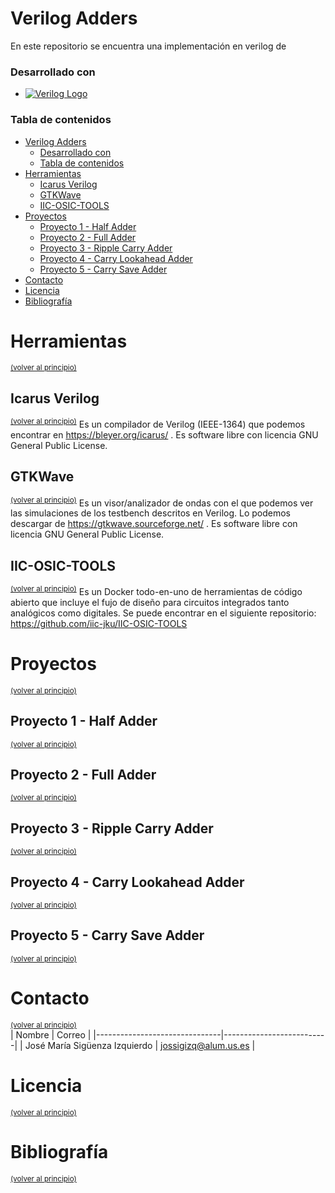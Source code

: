 # Verilog Adders
 
En este repositorio se encuentra una implementación en verilog de 

### Desarrollado con

* [![Verilog Logo](https://img.shields.io/badge/verilog-IEEE%201364.1-9cf)](https://www.verilog.com/)

### Tabla de contenidos

- [Verilog Adders](#verilog-adders)
    - [Desarrollado con](#desarrollado-con)
    - [Tabla de contenidos](#tabla-de-contenidos)
- [Herramientas](#herramientas)
  - [Icarus Verilog](#icarus-verilog)
  - [GTKWave](#gtkwave)
  - [IIC-OSIC-TOOLS](#iic-osic-tools)
- [Proyectos](#proyectos)
  - [Proyecto 1 - Half Adder](#proyecto-1---half-adder)
  - [Proyecto 2 - Full Adder](#proyecto-2---full-adder)
  - [Proyecto 3 - Ripple Carry Adder](#proyecto-3---ripple-carry-adder)
  - [Proyecto 4 - Carry Lookahead Adder](#proyecto-4---carry-lookahead-adder)
  - [Proyecto 5 - Carry Save Adder](#proyecto-5---carry-save-adder)
- [Contacto](#contacto)
- [Licencia](#licencia)
- [Bibliografía](#bibliografía)


# Herramientas
<sup>[(volver al principio)](#tabla-de-contenidos)</sup>  

## Icarus Verilog
<sup>[(volver al principio)](#tabla-de-contenidos)</sup>
Es un compilador de Verilog (IEEE-1364) que podemos encontrar en https://bleyer.org/icarus/ .
Es software libre con licencia GNU General Public License.

## GTKWave
<sup>[(volver al principio)](#tabla-de-contenidos)</sup>
Es un visor/analizador de ondas con el que podemos ver las simulaciones de los testbench descritos en Verilog. Lo podemos descargar de https://gtkwave.sourceforge.net/ .
Es software libre con licencia GNU General Public License.

## IIC-OSIC-TOOLS
<sup>[(volver al principio)](#tabla-de-contenidos)</sup>
Es un Docker todo-en-uno de herramientas de código abierto que incluye el fujo de diseño para circuitos integrados tanto analógicos como digitales.
Se puede encontrar en el siguiente repositorio: https://github.com/iic-jku/IIC-OSIC-TOOLS

# Proyectos
<sup>[(volver al principio)](#tabla-de-contenidos)</sup>  

## Proyecto 1 - Half Adder
<sup>[(volver al principio)](#tabla-de-contenidos)</sup>

## Proyecto 2 - Full Adder
<sup>[(volver al principio)](#tabla-de-contenidos)</sup>

## Proyecto 3 - Ripple Carry Adder
<sup>[(volver al principio)](#tabla-de-contenidos)</sup>  

## Proyecto 4 - Carry Lookahead Adder
<sup>[(volver al principio)](#tabla-de-contenidos)</sup>

## Proyecto 5 - Carry Save Adder
<sup>[(volver al principio)](#tabla-de-contenidos)</sup> 

# Contacto 
<sup>[(volver al principio)](#tabla-de-contenidos)</sup>  
| Nombre                        | Correo                   |
|-------------------------------|--------------------------|
| José María Sigüenza Izquierdo | jossigizq@alum.us.es     |

# Licencia
<sup>[(volver al principio)](#tabla-de-contenidos)</sup>

# Bibliografía
<sup>[(volver al principio)](#tabla-de-contenidos)</sup>

